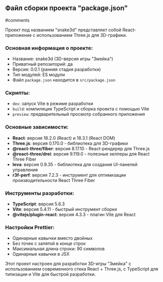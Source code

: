 
## Файл сборки проекта **"package.json"**
#comments 

Проект под названием "snake3d" представляет собой React-приложение с использованием Three.js для 3D-графики.

### Основная информация о проекте:

- Название: snake3d (3D-версия игры "Змейка")
- Приватный репозиторий: да
- Версия: 0.0.1 (ранняя стадия разработки)
- Тип модулей: ES модули
- Файл `package.json` находится в `src/package.json`

### Скрипты:

- `dev`: запуск Vite в режиме разработки
- `build`: компиляция TypeScript и сборка проекта с помощью Vite
- `preview`: предварительный просмотр собранного приложения

### Основные зависимости:

- **React**: версия 18.2.0 (React) и 18.3.1 (React DOM)
- **Three.js**: версия 0.170.0 - библиотека для 3D-графики
- **@react-three/fiber**: версия 8.17.10 - React-рендерер для Three.js
- **@react-three/drei**: версия 9.119.0 - полезные хелперы для React Three Fiber
- **leva**: версия 0.9.35 - библиотека для создания UI-панелей управления
- **r3f-perf**: версия 7.2.3 - инструмент для оптимизации производительности React Three Fiber

### Инструменты разработки:

- **TypeScript**: версия 5.6.3
- **Vite**: версия 5.4.11 - быстрый инструмент сборки
- **@vitejs/plugin-react**: версия 4.3.3 - плагин Vite для React

### Настройки Prettier:

- Одинарные кавычки вместо двойных
- Без точек с запятой в конце строк
- Максимальная длина строки: 90 символов
- Одинарные кавычки в JSX

Этот проект настроен для разработки 3D-игры "Змейка" с использованием современного стека React + Three.js, с TypeScript для типизации и Vite для быстрой разработки. 

